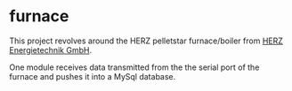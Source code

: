 # furnace

This project revolves around the HERZ pelletstar furnace/boiler from
[HERZ Energietechnik GmbH](http://www.herz-energie.at).

One module receives data transmitted from the the serial port of the furnace and pushes
it into a MySql database.
